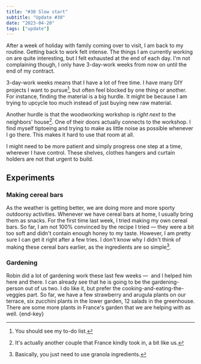 ```yaml
---
title: "#30 Slow start"
subtitle: "Update #30"
date: "2023-04-20"
tags: ["update"]
---
```


After a week of holiday with family coming over to visit, I am back to my routine. Getting back to work felt intense. The things I am currently working on are quite interesting, but I felt exhausted at the end of each day. I'm not complaining though, I only have 3-day-work weeks from now on until the end of my contract.

3-day-work weeks means that I have a lot of free time. I have many DIY projects I want to pursue[^1], but often feel blocked by one thing or another. For instance, finding the material is a big hurdle. It might be because I am trying to upcycle too much instead of just buying new raw material.

Another hurdle is that the woodworking workshop is _right next to_ the neighbors' house[^2]. One of their doors actually connects to the workshop. I find myself tiptoeing and trying to make as little noise as possible whenever I go there. This makes it hard to use that room at all.

I might need to be more patient and simply progress one step at a time, wherever I have control. These shelves, clothes hangers and curtain holders are not that urgent to build.

[^1]: You should see my to-do list.
[^2]: It's actually another couple that France kindly took in, a bit like us.

## Experiments

### Making cereal bars

As the weather is getting better, we are doing more and more sporty outdoorsy activities. Whenever we have cereal bars at home, I usually bring them as snacks. For the first time last week, I tried making my own cereal bars. So far, I am not 100% convinced by the recipe I tried — they were a bit too soft and didn't contain enough honey to my taste. However, I am pretty sure I can get it right after a few tries. I don't know why I didn't think of making these cereal bars earlier, as the ingredients are so simple[^3].

### Gardening

Robin did a lot of gardening work these last few weeks —  and I helped him here and there. I can already see that he is going to be the gardening-person out of us two. I do like it, but prefer the cooking-and-eating-the-veggies part. So far, we have a few strawberry and arugula plants on our terrace, six zucchini plants in the lower garden, 12 salads in the greenhouse. There are some more plants in France's garden that we are helping with as well. {end-key}

[^3]: Basically, you just need to use granola ingredients.
